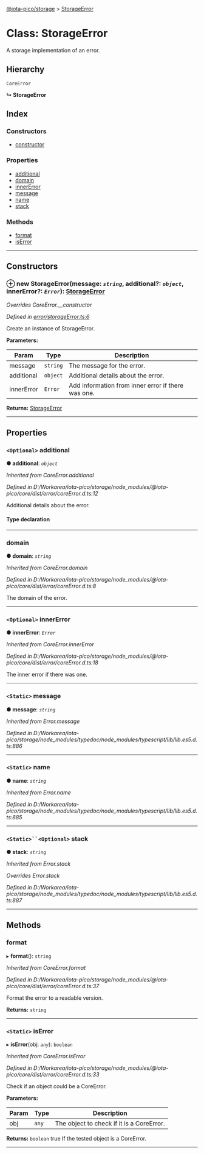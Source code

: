 [@iota-pico/storage](../README.md) > [StorageError](../classes/storageerror.md)

# Class: StorageError

A storage implementation of an error.

## Hierarchy

 `CoreError`

**↳ StorageError**

## Index

### Constructors

* [constructor](storageerror.md#constructor)

### Properties

* [additional](storageerror.md#additional)
* [domain](storageerror.md#domain)
* [innerError](storageerror.md#innererror)
* [message](storageerror.md#message)
* [name](storageerror.md#name)
* [stack](storageerror.md#stack)

### Methods

* [format](storageerror.md#format)
* [isError](storageerror.md#iserror)

---

## Constructors

<a id="constructor"></a>

### ⊕ **new StorageError**(message: *`string`*, additional?: *`object`*, innerError?: *`Error`*): [StorageError](storageerror.md)

*Overrides CoreError.__constructor*

*Defined in [error/storageError.ts:6](https://github.com/iota-pico/storage/blob/2e37eb2/src/error/storageError.ts#L6)*

Create an instance of StorageError.

**Parameters:**

| Param | Type | Description |
| ------ | ------ | ------ |
| message | `string`   |  The message for the error. |
| additional | `object`   |  Additional details about the error. |
| innerError | `Error`   |  Add information from inner error if there was one. |

**Returns:** [StorageError](storageerror.md)

---

## Properties

<a id="additional"></a>

### `<Optional>` additional

**●  additional**:  *`object`* 

*Inherited from CoreError.additional*

*Defined in D:/Workarea/iota-pico/storage/node_modules/@iota-pico/core/dist/error/coreError.d.ts:12*

Additional details about the error.

#### Type declaration

[id: `string`]: `any`

___

<a id="domain"></a>

###  domain

**●  domain**:  *`string`* 

*Inherited from CoreError.domain*

*Defined in D:/Workarea/iota-pico/storage/node_modules/@iota-pico/core/dist/error/coreError.d.ts:8*

The domain of the error.

___

<a id="innererror"></a>

### `<Optional>` innerError

**●  innerError**:  *`Error`* 

*Inherited from CoreError.innerError*

*Defined in D:/Workarea/iota-pico/storage/node_modules/@iota-pico/core/dist/error/coreError.d.ts:18*

The inner error if there was one.

___

<a id="message"></a>

### `<Static>` message

**●  message**:  *`string`* 

*Inherited from Error.message*

*Defined in D:/Workarea/iota-pico/storage/node_modules/typedoc/node_modules/typescript/lib/lib.es5.d.ts:886*

___

<a id="name"></a>

### `<Static>` name

**●  name**:  *`string`* 

*Inherited from Error.name*

*Defined in D:/Workarea/iota-pico/storage/node_modules/typedoc/node_modules/typescript/lib/lib.es5.d.ts:885*

___

<a id="stack"></a>

### `<Static>``<Optional>` stack

**●  stack**:  *`string`* 

*Inherited from Error.stack*

*Overrides Error.stack*

*Defined in D:/Workarea/iota-pico/storage/node_modules/typedoc/node_modules/typescript/lib/lib.es5.d.ts:887*

___

## Methods

<a id="format"></a>

###  format

▸ **format**(): `string`

*Inherited from CoreError.format*

*Defined in D:/Workarea/iota-pico/storage/node_modules/@iota-pico/core/dist/error/coreError.d.ts:37*

Format the error to a readable version.

**Returns:** `string`

___

<a id="iserror"></a>

### `<Static>` isError

▸ **isError**(obj: *`any`*): `boolean`

*Inherited from CoreError.isError*

*Defined in D:/Workarea/iota-pico/storage/node_modules/@iota-pico/core/dist/error/coreError.d.ts:33*

Check if an object could be a CoreError.

**Parameters:**

| Param | Type | Description |
| ------ | ------ | ------ |
| obj | `any`   |  The object to check if it is a CoreError. |

**Returns:** `boolean`
true If the tested object is a CoreError.

___

